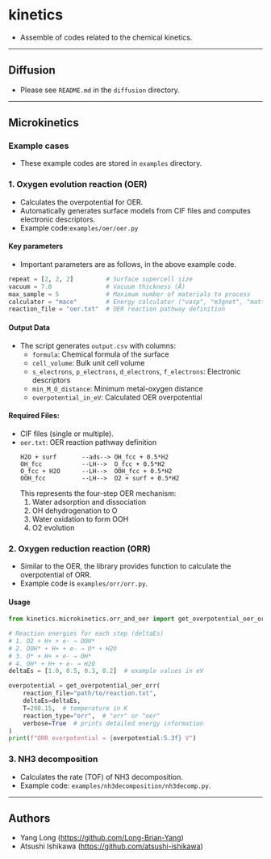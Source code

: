 # kinetics
* Assemble of codes related to the chemical kinetics.

---

## Diffusion
* Please see `README.md` in the `diffusion` directory.

---

## Microkinetics
### Example cases
* These example codes are stored in `examples` directory.

### 1. Oxygen evolution reaction (OER)
* Calculates the overpotential for OER.
* Automatically generates surface models from CIF files and computes electronic descriptors.
* Example code:`examples/oer/oer.py`

#### Key parameters
* Important parameters are as follows, in the above example code.
```python
repeat = [2, 2, 2]         # Surface supercell size
vacuum = 7.0               # Vacuum thickness (Å)
max_sample = 5             # Maximum number of materials to process
calculator = "mace"        # Energy calculator ("vasp", "m3gnet", "mattersim")
reaction_file = "oer.txt"  # OER reaction pathway definition
```

#### Output Data
* The script generates `output.csv` with columns:
  - `formula`: Chemical formula of the surface
  - `cell_volume`: Bulk unit cell volume
  - `s_electrons`, `p_electrons`, `d_electrons`, `f_electrons`: Electronic descriptors
  - `min_M_O_distance`: Minimum metal-oxygen distance
  - `overpotential_in_eV`: Calculated OER overpotential

#### Required Files:
* CIF files (single or multiple).
* `oer.txt`: OER reaction pathway definition
   ```
   H2O + surf       --ads--> OH_fcc + 0.5*H2
   OH_fcc           --LH-->  O_fcc + 0.5*H2
   O_fcc + H2O      --LH-->  OOH_fcc + 0.5*H2
   OOH_fcc          --LH-->  O2 + surf + 0.5*H2
   ```
   This represents the four-step OER mechanism:
  1. Water adsorption and dissociation
  2. OH dehydrogenation to O
  3. Water oxidation to form OOH
  4. O2 evolution


### 2. Oxygen reduction reaction (ORR)
* Similar to the OER, the library provides function to calculate the overpotential of ORR.
* Example code is `examples/orr/orr.py`.

#### Usage
```python
from kinetics.microkinetics.orr_and_oer import get_overpotential_oer_orr

# Reaction energies for each step (deltaEs)
# 1. O2 + H+ + e- → OOH*
# 2. OOH* + H+ + e- → O* + H2O
# 3. O* + H+ + e- → OH*
# 4. OH* + H+ + e- → H2O
deltaEs = [1.0, 0.5, 0.3, 0.2]  # example values in eV

overpotential = get_overpotential_oer_orr(
    reaction_file="path/to/reaction.txt",
    deltaEs=deltaEs,
    T=298.15,  # temperature in K
    reaction_type="orr",  # "orr" or "oer"
    verbose=True  # prints detailed energy information
)
print(f"ORR overpotential = {overpotential:5.3f} V")
```

### 3. NH3 decomposition
* Calculates the rate (TOF) of NH3 decomposition.
* Example code: `examples/nh3decomposition/nh3decomp.py`.

---

## Authors
* Yang Long (https://github.com/Long-Brian-Yang)
* Atsushi Ishikawa (https://github.com/atsushi-ishikawa)

